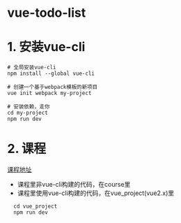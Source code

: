 # vue-todo-list

<!-- v-on ata @   -->
<!-- v-bind ata :   , 单向绑定-->
<!-- v-model :   , 双向绑定-->


# 1. 安装vue-cli
```shell
# 全局安装vue-cli
npm install --global vue-cli

# 创建一个基于webpack模板的新项目
vue init webpack my-project

# 安装依赖，走你
cd my-project
npm run dev
```

# 2. 课程
[课程地址](https://www.imooc.com/learn/980)

* 课程里非vue-cli构建的代码，在course里
* 课程里使用vue-cli构建的代码，在vue_project(vue2.x)里
```shell
  cd vue_project
  npm run dev
```
